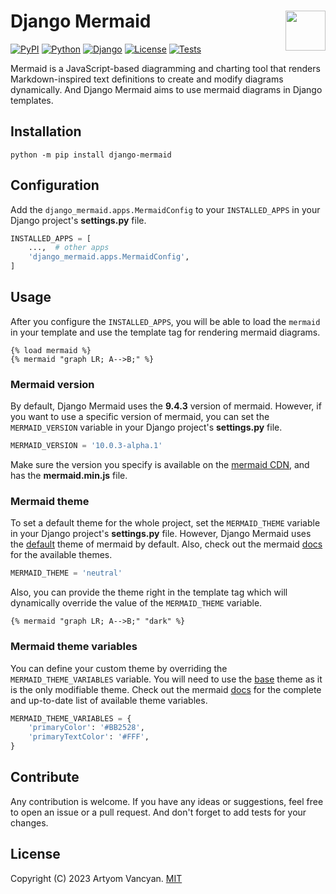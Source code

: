 # Django Mermaid <img src="https://github.com/pysnippet.png" align="right" height="64" />

[![PyPI](https://img.shields.io/pypi/v/django-mermaid.svg)](https://pypi.org/project/django-mermaid/)
[![Python](https://img.shields.io/pypi/pyversions/django-mermaid.svg?logoColor=white)](https://pypi.org/project/django-mermaid/)
[![Django](https://img.shields.io/badge/django-1.11%20|%202.0%20|%203.0%20|%204.0%20|%204.2-0C4B33)](https://pypi.org/project/django-mermaid/)
[![License](https://img.shields.io/pypi/l/django-mermaid.svg)](https://github.com/pysnippet/django-mermaid/blob/master/LICENSE)
[![Tests](https://github.com/pysnippet/django-mermaid/actions/workflows/tests.yml/badge.svg)](https://github.com/pysnippet/django-mermaid/actions/workflows/tests.yml)

Mermaid is a JavaScript-based diagramming and charting tool that renders Markdown-inspired text definitions to create
and modify diagrams dynamically. And Django Mermaid aims to use mermaid diagrams in Django templates.

## Installation

```shell
python -m pip install django-mermaid
```

## Configuration

Add the `django_mermaid.apps.MermaidConfig` to your `INSTALLED_APPS` in your Django project's **settings.py** file.

```python
INSTALLED_APPS = [
    ...,  # other apps
    'django_mermaid.apps.MermaidConfig',
]
```

## Usage

After you configure the `INSTALLED_APPS`, you will be able to load the `mermaid` in your template and use the template
tag for rendering mermaid diagrams.

```jinja2
{% load mermaid %}
{% mermaid "graph LR; A-->B;" %}
```

### Mermaid version

By default, Django Mermaid uses the **9.4.3** version of mermaid. However, if you want to use a specific version of
mermaid, you can set the `MERMAID_VERSION` variable in your Django project's **settings.py** file.

```python
MERMAID_VERSION = '10.0.3-alpha.1'
```

Make sure the version you specify is available on the [mermaid CDN](https://cdnjs.com/libraries/mermaid), and has
the **mermaid.min.js** file.

### Mermaid theme

To set a default theme for the whole project, set the `MERMAID_THEME` variable in your Django project's **settings.py**
file. However, Django Mermaid uses
the [default](https://github.com/mermaid-js/mermaid/blob/develop/packages/mermaid/src/themes/theme-default.js) theme of
mermaid by default. Also, check out the mermaid [docs](https://mermaid.js.org/config/theming.html?#theme-variables) for
the available themes.

```python
MERMAID_THEME = 'neutral'
```

Also, you can provide the theme right in the template tag which will dynamically override the value of
the `MERMAID_THEME` variable.

```jinja2
{% mermaid "graph LR; A-->B;" "dark" %}
```

### Mermaid theme variables

You can define your custom theme by overriding the `MERMAID_THEME_VARIABLES` variable. You will need to use
the [base](https://github.com/mermaid-js/mermaid/blob/develop/packages/mermaid/src/themes/theme-base.js) theme as it is
the only modifiable theme. Check out the mermaid [docs](https://mermaid.js.org/config/theming.html?#theme-variables) for
the complete and up-to-date list of available theme variables.

```python
MERMAID_THEME_VARIABLES = {
    'primaryColor': '#BB2528',
    'primaryTextColor': '#FFF',
}
```

## Contribute

Any contribution is welcome. If you have any ideas or suggestions, feel free to open an issue or a pull request. And
don't forget to add tests for your changes.

## License

Copyright (C) 2023 Artyom Vancyan. [MIT](https://github.com/pysnippet/django-mermaid/blob/master/LICENSE)
